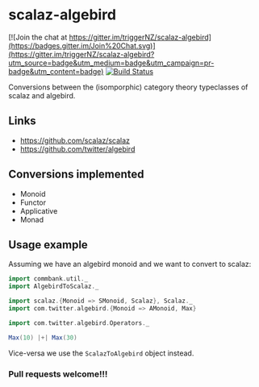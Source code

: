 # scalaz-algebird

[![Join the chat at https://gitter.im/triggerNZ/scalaz-algebird](https://badges.gitter.im/Join%20Chat.svg)](https://gitter.im/triggerNZ/scalaz-algebird?utm_source=badge&utm_medium=badge&utm_campaign=pr-badge&utm_content=badge)
[![Build Status](https://travis-ci.org/triggerNZ/scalaz-algebird.svg?branch=master)](https://travis-ci.org/triggerNZ/scalaz-algebird)

Conversions between the (isomporphic) category theory typeclasses of scalaz and algebird.

## Links

- https://github.com/scalaz/scalaz
- https://github.com/twitter/algebird

## Conversions implemented
- Monoid
- Functor
- Applicative
- Monad

## Usage example

Assuming we have an algebird monoid and we want to convert to scalaz:

```scala
import commbank.util._
import AlgebirdToScalaz._

import scalaz.{Monoid => SMonoid, Scalaz}, Scalaz._
import com.twitter.algebird.{Monoid => AMonoid, Max}

import com.twitter.algebird.Operators._

Max(10) |+| Max(30)

```

Vice-versa we use the `ScalazToAlgebird` object instead.

### Pull requests welcome!!!
